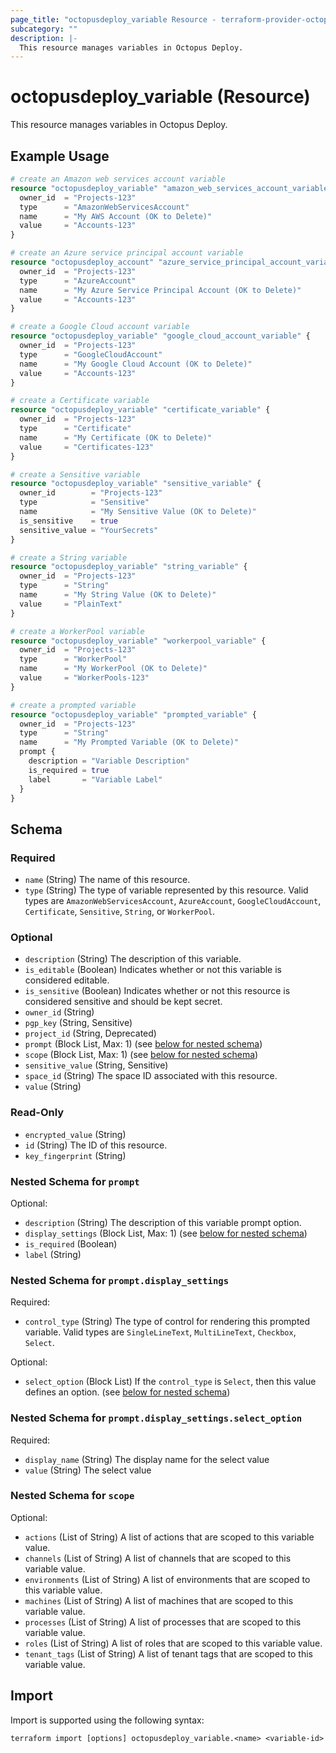 ```yaml
---
page_title: "octopusdeploy_variable Resource - terraform-provider-octopusdeploy"
subcategory: ""
description: |-
  This resource manages variables in Octopus Deploy.
---
```


# octopusdeploy_variable (Resource)

This resource manages variables in Octopus Deploy.

## Example Usage

```terraform
# create an Amazon web services account variable
resource "octopusdeploy_variable" "amazon_web_services_account_variable" {
  owner_id  = "Projects-123"
  type      = "AmazonWebServicesAccount"
  name      = "My AWS Account (OK to Delete)"
  value     = "Accounts-123"
}

# create an Azure service principal account variable
resource "octopusdeploy_account" "azure_service_principal_account_variable" {
  owner_id  = "Projects-123"
  type      = "AzureAccount"
  name      = "My Azure Service Principal Account (OK to Delete)"
  value     = "Accounts-123"
}

# create a Google Cloud account variable
resource "octopusdeploy_variable" "google_cloud_account_variable" {
  owner_id  = "Projects-123"
  type      = "GoogleCloudAccount"
  name      = "My Google Cloud Account (OK to Delete)"
  value     = "Accounts-123"
}

# create a Certificate variable
resource "octopusdeploy_variable" "certificate_variable" {
  owner_id  = "Projects-123"
  type      = "Certificate"
  name      = "My Certificate (OK to Delete)"
  value     = "Certificates-123"
}

# create a Sensitive variable
resource "octopusdeploy_variable" "sensitive_variable" {
  owner_id        = "Projects-123"
  type            = "Sensitive"
  name            = "My Sensitive Value (OK to Delete)"
  is_sensitive    = true
  sensitive_value = "YourSecrets"
}

# create a String variable
resource "octopusdeploy_variable" "string_variable" {
  owner_id  = "Projects-123"
  type      = "String"
  name      = "My String Value (OK to Delete)"
  value     = "PlainText"
}

# create a WorkerPool variable
resource "octopusdeploy_variable" "workerpool_variable" {
  owner_id  = "Projects-123"
  type      = "WorkerPool"
  name      = "My WorkerPool (OK to Delete)"
  value     = "WorkerPools-123"
}

# create a prompted variable
resource "octopusdeploy_variable" "prompted_variable" {
  owner_id  = "Projects-123"
  type      = "String"
  name      = "My Prompted Variable (OK to Delete)"
  prompt {
    description = "Variable Description"
    is_required = true
    label       = "Variable Label"
  }
}
```

<!-- schema generated by tfplugindocs -->
## Schema

### Required

- `name` (String) The name of this resource.
- `type` (String) The type of variable represented by this resource. Valid types are `AmazonWebServicesAccount`, `AzureAccount`, `GoogleCloudAccount`, `Certificate`, `Sensitive`, `String`, or `WorkerPool`.

### Optional

- `description` (String) The description of this variable.
- `is_editable` (Boolean) Indicates whether or not this variable is considered editable.
- `is_sensitive` (Boolean) Indicates whether or not this resource is considered sensitive and should be kept secret.
- `owner_id` (String)
- `pgp_key` (String, Sensitive)
- `project_id` (String, Deprecated)
- `prompt` (Block List, Max: 1) (see [below for nested schema](#nestedblock--prompt))
- `scope` (Block List, Max: 1) (see [below for nested schema](#nestedblock--scope))
- `sensitive_value` (String, Sensitive)
- `space_id` (String) The space ID associated with this resource.
- `value` (String)

### Read-Only

- `encrypted_value` (String)
- `id` (String) The ID of this resource.
- `key_fingerprint` (String)

<a id="nestedblock--prompt"></a>
### Nested Schema for `prompt`

Optional:

- `description` (String) The description of this variable prompt option.
- `display_settings` (Block List, Max: 1) (see [below for nested schema](#nestedblock--prompt--display_settings))
- `is_required` (Boolean)
- `label` (String)

<a id="nestedblock--prompt--display_settings"></a>
### Nested Schema for `prompt.display_settings`

Required:

- `control_type` (String) The type of control for rendering this prompted variable. Valid types are `SingleLineText`, `MultiLineText`, `Checkbox`, `Select`.

Optional:

- `select_option` (Block List) If the `control_type` is `Select`, then this value defines an option. (see [below for nested schema](#nestedblock--prompt--display_settings--select_option))

<a id="nestedblock--prompt--display_settings--select_option"></a>
### Nested Schema for `prompt.display_settings.select_option`

Required:

- `display_name` (String) The display name for the select value
- `value` (String) The select value




<a id="nestedblock--scope"></a>
### Nested Schema for `scope`

Optional:

- `actions` (List of String) A list of actions that are scoped to this variable value.
- `channels` (List of String) A list of channels that are scoped to this variable value.
- `environments` (List of String) A list of environments that are scoped to this variable value.
- `machines` (List of String) A list of machines that are scoped to this variable value.
- `processes` (List of String) A list of processes that are scoped to this variable value.
- `roles` (List of String) A list of roles that are scoped to this variable value.
- `tenant_tags` (List of String) A list of tenant tags that are scoped to this variable value.

## Import

Import is supported using the following syntax:

```shell
terraform import [options] octopusdeploy_variable.<name> <variable-id>
```
